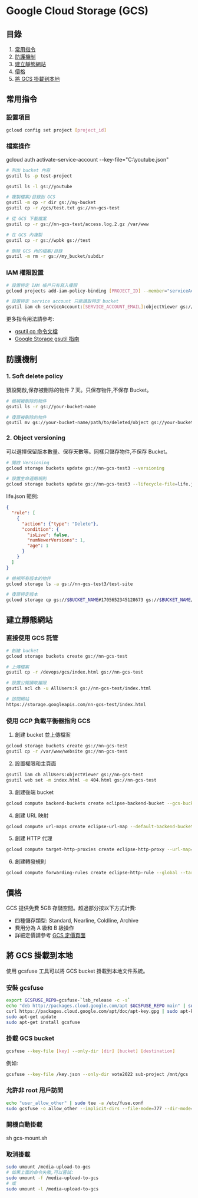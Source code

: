 # Google Cloud Storage (GCS)

## 目錄
1. [常用指令](#常用指令)
2. [防護機制](#防護機制)
3. [建立靜態網站](#建立靜態網站)
4. [價格](#價格)
5. [將 GCS 掛載到本地](#將-gcs-掛載到本地)

## 常用指令

### 設置項目
```bash
gcloud config set project [project_id]
```

### 檔案操作
gcloud auth activate-service-account --key-file="C:\youtube.json"
```bash
# 列出 bucket 內容
gsutil ls -p test-project 

gsutil ls -l gs://youtube

# 複製檔案/目錄到 GCS
gsutil -m cp -r dir gs://my-bucket
gsutil cp -r /gcs/test.txt gs://nn-gcs-test

# 從 GCS 下載檔案
gsutil cp -r gs://nn-gcs-test/access.log.2.gz /var/www

# 在 GCS 內複製
gsutil cp -r gs://wpbk gs://test

# 刪除 GCS 內的檔案/目錄
gsutil -m rm -r gs://my_bucket/subdir
```

### IAM 權限設置
```bash
# 設置特定 IAM 帳戶只有寫入權限
gcloud projects add-iam-policy-binding [PROJECT_ID] --member="serviceAccount:[SERVICE_ACCOUNT_EMAIL]" --role="roles/storage.objectCreator"

# 設置特定 service account 只能讀取特定 bucket
gsutil iam ch serviceAccount:[SERVICE_ACCOUNT_EMAIL]:objectViewer gs://[BUCKET_NAME]


```

更多指令用法請參考:
- [gsutil cp 命令文檔](https://cloud.google.com/storage/docs/gsutil/commands/cp)
- [Google Storage gsutil 指南](https://alexisperrier.com/gcp/2018/01/01/google-storage-gsutil.html)


## 防護機制

### 1. Soft delete policy
預設開啟,保存被刪除的物件 7 天。只保存物件,不保存 Bucket。

```bash
# 檢視被刪除的物件
gsutil ls -r gs://your-bucket-name

# 復原被刪除的物件
gsutil mv gs://your-bucket-name/path/to/deleted/object gs://your-bucket-name/path/to/restored/object
```

### 2. Object versioning
可以選擇保留版本數量、保存天數等。同樣只儲存物件,不保存 Bucket。

```bash
# 開啟 Versioning
gcloud storage buckets update gs://nn-gcs-test3 --versioning

# 設置生命週期規則
gcloud storage buckets update gs://nn-gcs-test3 --lifecycle-file=life.json
```

life.json 範例:
```json
{
  "rule": [
    {
      "action": {"type": "Delete"},
      "condition": {
        "isLive": false,
        "numNewerVersions": 1,
        "age": 1
      }
    }
  ]
}
```

```bash
# 檢視所有版本的物件
gcloud storage ls -a gs://nn-gcs-test3/test-site

# 復原特定版本
gcloud storage cp gs://$BUCKET_NAME#1705652345128673 gs://$BUCKET_NAME/
```

## 建立靜態網站

### 直接使用 GCS 託管
```bash
# 創建 bucket
gcloud storage buckets create gs://nn-gcs-test

# 上傳檔案
gsutil cp -r /devops/gcs/index.html gs://nn-gcs-test

# 設置公開讀取權限
gsutil acl ch -u AllUsers:R gs://nn-gcs-test/index.html

# 訪問網站
https://storage.googleapis.com/nn-gcs-test/index.html
```

### 使用 GCP 負載平衡器指向 GCS

1. 創建 bucket 並上傳檔案
```bash
gcloud storage buckets create gs://nn-gcs-test
gsutil cp -r /var/www/website gs://nn-gcs-test
```

2. 設置權限和主頁面
```bash
gsutil iam ch allUsers:objectViewer gs://nn-gcs-test
gsutil web set -m index.html -e 404.html gs://nn-gcs-test
```

3. 創建後端 bucket
```bash
gcloud compute backend-buckets create eclipse-backend-bucket --gcs-bucket-name nn-gcs-test
```

4. 創建 URL 映射
```bash
gcloud compute url-maps create eclipse-url-map --default-backend-bucket eclipse-backend-bucket
```

5. 創建 HTTP 代理
```bash
gcloud compute target-http-proxies create eclipse-http-proxy --url-map=eclipse-url-map
```

6. 創建轉發規則
```bash
gcloud compute forwarding-rules create eclipse-http-rule --global --target-http-proxy=eclipse-http-proxy --ports=80
```

## 價格

GCS 提供免費 5GB 存儲空間。超過部分按以下方式計費:

- 四種儲存類型: Standard, Nearline, Coldline, Archive
- 費用分為 A 級和 B 級操作
- 詳細定價請參考 [GCS 定價頁面](https://cloud.google.com/storage/pricing/?hl=zh-TW)

## 將 GCS 掛載到本地

使用 gcsfuse 工具可以將 GCS bucket 掛載到本地文件系統。

### 安裝 gcsfuse
```bash
export GCSFUSE_REPO=gcsfuse-`lsb_release -c -s`
echo "deb http://packages.cloud.google.com/apt $GCSFUSE_REPO main" | sudo tee /etc/apt/sources.list.d/gcsfuse.list
curl https://packages.cloud.google.com/apt/doc/apt-key.gpg | sudo apt-key add -
sudo apt-get update
sudo apt-get install gcsfuse
```

### 掛載 GCS bucket
```bash
gcsfuse --key-file [key] --only-dir [dir] [bucket] [destination]
```

例如:
```bash
gcsfuse --key-file /key.json --only-dir vote2022 sub-project /mnt/gcs
```

### 允許非 root 用戶訪問
```bash
echo "user_allow_other" | sudo tee -a /etc/fuse.conf
sudo gcsfuse -o allow_other --implicit-dirs --file-mode=777 --dir-mode=777 media-tools-gcs /gcs
```

### 開機自動掛載

sh gcs-mount.sh

### 取消掛載
```bash
sudo umount /media-upload-to-gcs
# 如果上面的命令失敗,可以嘗試:
sudo umount -f /media-upload-to-gcs
# 或
sudo umount -l /media-upload-to-gcs
```
